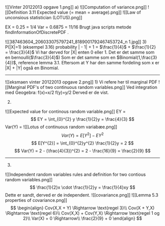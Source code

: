 ![[Vinter 20122013 opgave 1.png]]
a)
![[Computation of variance.png]]
![[Definition 3.11 Expected value (= mean = average).png]]
![[Law of unconsious statistician (LOTUS).png]]

EX = 0.25 = 1/4
Var = 0.6875 = 11/16
Brugt java scripts metode findInformationOfDiscretePDF
.

![[387463604_206033075797241_8189001792467453724_n 1.jpg]]
3)
P(|X|=1) (eksempel 3.16) 
probability
| - 1|  +  1 = $\frac{1}{4}$  +  $\frac{1}{2} = \frac{3}{4}$ 
Vi har derved for |X| enten 0 eller 1. Det er det samme som en bernoulli($\frac{3}{4}$) Som  er det samme som en $Binomial(1,\frac{3}{4})$, reference lemma 3.1.
Eftersom at Y har den samme fordeling som x er |X| + |Y| også en Binomial.

___
![[eksmaen vinter 20122013 opgave 2.png]]
1)
Vi refere her til marginal PDF
![[Marginal PDF's of two continuous random variables.png]]
Ved integration med Geogebra:
f(x)=x/2
f(y)=y/2
Derved er de vist.

2)
![[Expected value for continous random variable.png]]
EY = 
$$
EY = \int_{0}^{2} y \frac{1}{2}y = \frac{4}{3}
$$
Var(Y) =
![[Lotus of continuous random variabæe.png]]
$$
Var(Y) = E[Y^{2}]  -  EY^{2}
$$
$$
E[Y^{2}] = \int_{0}^{2}y^{2} \frac{1}{2}y = 2
$$
$$
Var(Y) = 2  -  (\frac{4}{3})^{2} = 2 - \frac{16}{9} = \frac{2}{9}
$$
___
3)
![[Independent random variables rules and definition for two contious random variables.png]]
$$
\frac{1}{2}x \cdot \frac{1}{2}y = \frac{1}{4}xy
$$
Dette er sandt, derved er de independent.
![[covariance.png]]
![[Lemma 5.3 properties of covariance.png]]
$$
\begin{align}
Cov(X,X + Y) \Rightarrow \text{regel 3}\\
Cov(X + Y,X) \Rightarrow \text{regel 6}\\
Cov(X,X) + Cov(Y,X) \Rightarrow \text{regel 1 og 2}\\
Var(X)  +  0 \Rightarrow\\
\frac{2}{9} + 0
\end{align}
$$
